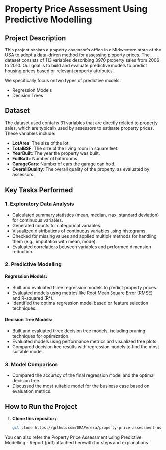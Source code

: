# Property Price Assessment Using Predictive Modelling

## Project Description
This project assists a property assessor’s office in a Midwestern state of the USA to adopt a data-driven method for assessing property prices. The dataset consists of 113 variables describing 3970 property sales from 2006 to 2010. Our goal is to build and evaluate predictive models to predict housing prices based on relevant property attributes.

We specifically focus on two types of predictive models:
- Regression Models
- Decision Trees

## Dataset
The dataset used contains 31 variables that are directly related to property sales, which are typically used by assessors to estimate property prices. These variables include:
- **LotArea**: The size of the lot.
- **TotalBSF**: The size of the living room in square feet.
- **YearBuilt**: The year the property was built.
- **FullBath**: Number of bathrooms.
- **GarageCars**: Number of cars the garage can hold.
- **OverallQuality**: The overall quality of the property, as evaluated by assessors.

## Key Tasks Performed
### 1. Exploratory Data Analysis
- Calculated summary statistics (mean, median, max, standard deviation) for continuous variables.
- Generated counts for categorical variables.
- Visualized distributions of continuous variables using histograms.
- Checked for missing values and applied multiple methods for handling them (e.g., imputation with mean, mode).
- Evaluated correlations between variables and performed dimension reduction.

### 2. Predictive Modelling
#### **Regression Models**:
- Built and evaluated three regression models to predict property prices.
- Evaluated models using metrics like Root Mean Square Error (RMSE) and R-squared (R²).
- Identified the optimal regression model based on feature selection techniques.

#### **Decision Tree Models**:
- Built and evaluated three decision tree models, including pruning techniques for optimization.
- Evaluated models using performance metrics and visualized tree plots.
- Compared decision tree results with regression models to find the most suitable model.

### 3. Model Comparison
- Compared the accuracy of the final regression model and the optimal decision tree.
- Discussed the most suitable model for the business case based on evaluation metrics.

## How to Run the Project
1. **Clone this repository**:
   ```bash
   git clone https://github.com/DRAPerera/property-price-assessment-using-predictive-modelling.git

You can also refer the Property Price Assessment Using Predictive Modelling - Report (pdf) attached herewith for steps and explanations
